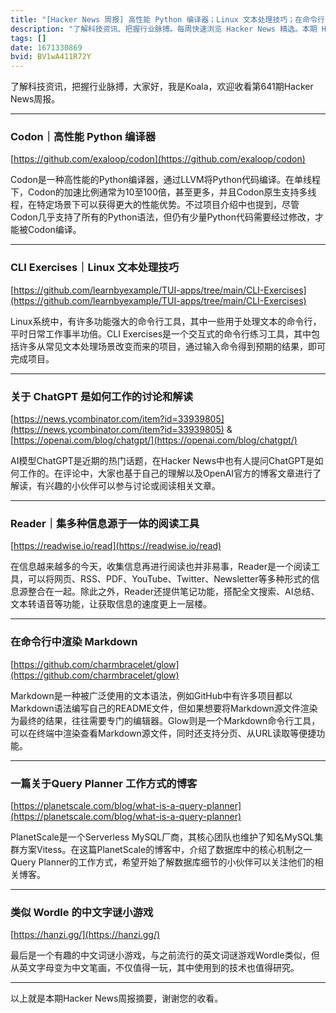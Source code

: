 ```yaml
---
title: "[Hacker News 周报] 高性能 Python 编译器；Linux 文本处理技巧；在命令行中渲染 Markdown；"
description: "了解科技资讯、把握行业脉搏。每周快速浏览 Hacker News 精选。本期 Hacker Newsletter 地址：https://mailchi.mp/hackernewsletter/631"
tags: []
date: 1671330869
bvid: BV1wA411R72Y
---
```

了解科技资讯，把握行业脉搏，大家好，我是Koala，欢迎收看第641期Hacker News周报。

---
### Codon｜高性能 Python 编译器
[https://github.com/exaloop/codon](https://github.com/exaloop/codon)

Codon是一种高性能的Python编译器，通过LLVM将Python代码编译。在单线程下，Codon的加速比例通常为10至100倍，甚至更多，并且Codon原生支持多线程，在特定场景下可以获得更大的性能优势。不过项目介绍中也提到，尽管Codon几乎支持了所有的Python语法，但仍有少量Python代码需要经过修改，才能被Codon编译。

---
### CLI Exercises｜Linux 文本处理技巧
[https://github.com/learnbyexample/TUI-apps/tree/main/CLI-Exercises](https://github.com/learnbyexample/TUI-apps/tree/main/CLI-Exercises)

Linux系统中，有许多功能强大的命令行工具，其中一些用于处理文本的命令行，平时日常工作事半功倍。CLI Exercises是一个交互式的命令行练习工具，其中包括许多从常见文本处理场景改变而来的项目，通过输入命令得到预期的结果，即可完成项目。

---
### 关于 ChatGPT 是如何工作的讨论和解读
[https://news.ycombinator.com/item?id=33939805](https://news.ycombinator.com/item?id=33939805) & [https://openai.com/blog/chatgpt/](https://openai.com/blog/chatgpt/)

AI模型ChatGPT是近期的热门话题，在Hacker News中也有人提问ChatGPT是如何工作的。在评论中，大家也基于自己的理解以及OpenAI官方的博客文章进行了解读，有兴趣的小伙伴可以参与讨论或阅读相关文章。

---
### Reader｜集多种信息源于一体的阅读工具
[https://readwise.io/read](https://readwise.io/read)

在信息越来越多的今天，收集信息再进行阅读也并非易事，Reader是一个阅读工具，可以将网页、RSS、PDF、YouTube、Twitter、Newsletter等多种形式的信息源整合在一起。除此之外，Reader还提供笔记功能，搭配全文搜索、AI总结、文本转语音等功能，让获取信息的速度更上一层楼。

---
### 在命令行中渲染 Markdown
[https://github.com/charmbracelet/glow](https://github.com/charmbracelet/glow)

Markdown是一种被广泛使用的文本语法，例如GitHub中有许多项目都以Markdown语法编写自己的README文件，但如果想要将Markdown源文件渲染为最终的结果，往往需要专门的编辑器。Glow则是一个Markdown命令行工具，可以在终端中渲染查看Markdown源文件，同时还支持分页、从URL读取等便捷功能。

---
### 一篇关于Query Planner 工作方式的博客
[https://planetscale.com/blog/what-is-a-query-planner](https://planetscale.com/blog/what-is-a-query-planner)

PlanetScale是一个Serverless MySQL厂商，其核心团队也维护了知名MySQL集群方案Vitess。在这篇PlanetScale的博客中，介绍了数据库中的核心机制之一Query Planner的工作方式，希望开始了解数据库细节的小伙伴可以关注他们的相关博客。

---
### 类似 Wordle 的中文字谜小游戏
[https://hanzi.gg/](https://hanzi.gg/)

最后是一个有趣的中文词谜小游戏，与之前流行的英文词谜游戏Wordle类似，但从英文字母变为中文笔画，不仅值得一玩，其中使用到的技术也值得研究。

---

以上就是本期Hacker News周报摘要，谢谢您的收看。

